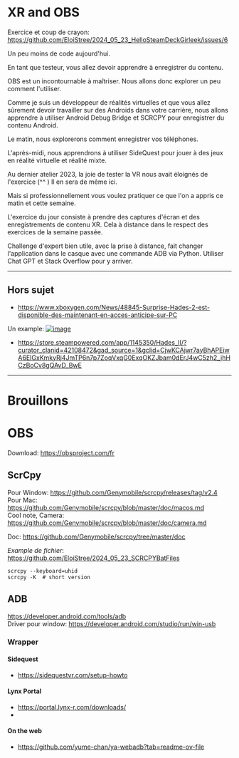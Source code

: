 # XR and OBS

Exercice et coup de crayon: https://github.com/EloiStree/2024_05_23_HelloSteamDeckGirleek/issues/6

Un peu moins de code aujourd'hui.

En tant que testeur, vous allez devoir apprendre à enregistrer du contenu.

OBS est un incontournable à maîtriser. Nous allons donc explorer un peu comment l'utiliser.

Comme je suis un développeur de réalités virtuelles et que vous allez sûrement devoir travailler sur des Androids dans votre carrière, nous allons apprendre à utiliser Android Debug Bridge et SCRCPY pour enregistrer du contenu Android.

Le matin, nous explorerons comment enregistrer vos téléphones.

L'après-midi, nous apprendrons à utiliser SideQuest pour jouer à des jeux en réalité virtuelle et réalité mixte.

Au dernier atelier 2023, la joie de tester la VR nous avait éloignés de l'exercice (^^ ) Il en sera de même ici.

Mais si professionnellement vous voulez pratiquer ce que l'on a appris ce matin et cette semaine.

L'exercice du jour consiste à prendre des captures d'écran et des enregistrements de contenu XR. Cela à distance dans le respect des exercices de la semaine passée.

Challenge d'expert bien utile, avec la prise à distance, fait changer l'application dans le casque avec une commande ADB via Python. Utiliser Chat GPT et Stack Overflow pour y arriver.

---------------

## Hors sujet

- https://www.xboxygen.com/News/48845-Surprise-Hades-2-est-disponible-des-maintenant-en-acces-anticipe-sur-PC

Un example: 
[![image](https://github.com/EloiStree/2024_05_23_HelloStreamDeckGirleek/assets/20149493/f23085ee-f20c-4540-959e-5a2892927edc)](https://store.steampowered.com/app/1145350/Hades_II/?curator_clanid=42108472&gad_source=1&gclid=CjwKCAjwr7ayBhAPEiwA6EIGxKmkyRj4JmTP6n7p7ZoqVxqG0ExqOKZJbam0dErJ4wC5zh2_jhHCzBoCv8gQAvD_BwE)
- https://store.steampowered.com/app/1145350/Hades_II/?curator_clanid=42108472&gad_source=1&gclid=CjwKCAjwr7ayBhAPEiwA6EIGxKmkyRj4JmTP6n7p7ZoqVxqG0ExqOKZJbam0dErJ4wC5zh2_jhHCzBoCv8gQAvD_BwE


---------------


# Brouillons





# OBS

Download: https://obsproject.com/fr

## ScrCpy

Pour Window: https://github.com/Genymobile/scrcpy/releases/tag/v2.4  
Pour Mac: https://github.com/Genymobile/scrcpy/blob/master/doc/macos.md  
Cool note, Camera: https://github.com/Genymobile/scrcpy/blob/master/doc/camera.md  

Doc: https://github.com/Genymobile/scrcpy/tree/master/doc

*Example de fichier*: https://github.com/EloiStree/2024_05_23_SCRCPYBatFiles

```
scrcpy --keyboard=uhid
scrcpy -K  # short version
```

## ADB
https://developer.android.com/tools/adb  
Driver pour window: https://developer.android.com/studio/run/win-usb  

### Wrapper

####  Sidequest 

- https://sidequestvr.com/setup-howto
  
#### Lynx Portal

- https://portal.lynx-r.com/downloads/
- 
#### On the web

- https://github.com/yume-chan/ya-webadb?tab=readme-ov-file

